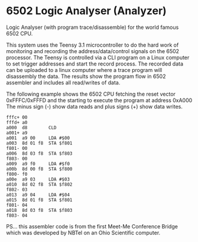 6502 Logic Analyser (Analyzer)
==============================

Logic Analyser (with program trace/disassemble) for the world famous 6502 CPU.

This system uses the  Teensy 3.1 microcontroller to do the hard work of
monitoring and recording the address/data/control signals on the 6502
processor. The Teensy is controlled via a CLI program on a Linux computer to
set trigger addresses and start the record process.  The recorded data can be
uploaded to a linux computer where a trace program will disassembly the data.
The results show the program flow in 6502 assembler and includes all
read/writes of data.

The following example shows the 6502 CPU fetching the reset vector
0xFFFC/0xFFFD and the starting to execute the program at address 0xA000
The minus sign (-) show data reads and plus signs (+) show data writes.

    fffc+ 00 
    fffd+ a0 
    a000  d8        CLD
    a001+ a9 
    a001  a9 00     LDA #$00
    a003  8d 01 f8  STA $f801
    f801- 00 
    a006  8d 03 f8  STA $f803
    f803- 00 
    a009  a9 f0     LDA #$f0
    a00b  8d 00 f8  STA $f800
    f800- f0 
    a00e  a9 03     LDA #$03
    a010  8d 02 f8  STA $f802
    f802- 03 
    a013  a9 04     LDA #$04
    a015  8d 01 f8  STA $f801
    f801- 04 
    a018  8d 03 f8  STA $f803
    f803- 04 

PS... this assembler code is from the first Meet-Me Conference Bridge which was
developed by NBTel on an Ohio Scientific computer.

